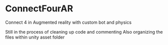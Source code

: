 # ConnectFourAR
Connect 4 in Augmented reality with custom bot and physics

Still in the process of cleaning up code and commenting
Also organizing the files within unity asset folder
